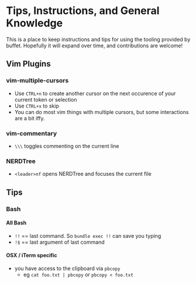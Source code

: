 # Tips, Instructions, and General Knowledge
This is a place to keep instructions and tips for using the tooling provided by buffet. Hopefully it will expand over time, and contributions are welcome!

## Vim Plugins

### vim-multiple-cursors
- Use `CTRL+n` to create another cursor on the next occurence of your current token or selection
- Use `CTRL+x` to skip
- You can do most vim things with multiple cursors, but some interactions are a bit iffy.

### vim-commentary
- `\\\` toggles commenting on the current line

### NERDTree
- `<leader>nf` opens NERDTree and focuses the current file

## Tips

### Bash

#### All Bash
- `!!` == last command. So `bundle exec !!` can save you typing
- `!$` == last argument of last command

#### OSX / iTerm specific
- you have access to the clipboard via `pbcopy`
  - eg `cat foo.txt | pbcopy` or `pbcopy < foo.txt`
